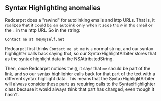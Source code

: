 
## Syntax Highlighting anomalies

Redcarpet does a "rewind" for autolinking emails and http URLs. That is,
it realizes that it could be an autolink only when it sees the `@` in
the email or the `:` in the http URL. So in the string:

    Contact me at me@myself.net

Redcarpet first thinks `Contact me at me` is a normal string, and our
syntax highlighter calls back saying that, so our SyntaxHighlightArbiter
stores that as the syntax highlight data in the NSAttributedString.

Then, once Redcarpet notices the `@`, it says that `me` should be part
of the link, and so our syntax highlighter calls back for that part
of the text with a different syntax highlight data. This means that
the SyntaxHighlightArbiter will always consider these parts as requiring
calls to the SyntaxHighlighter class because it would always think 
that part has changed, even though it hasn't.

